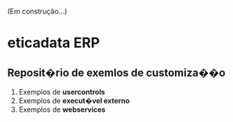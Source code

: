 (Em construção...)

# eticadata ERP
## Reposit�rio de exemlos de customiza��o
1. Exemplos de __usercontrols__
2. Exemplos de __execut�vel externo__
3. Exemplos de __webservices__

